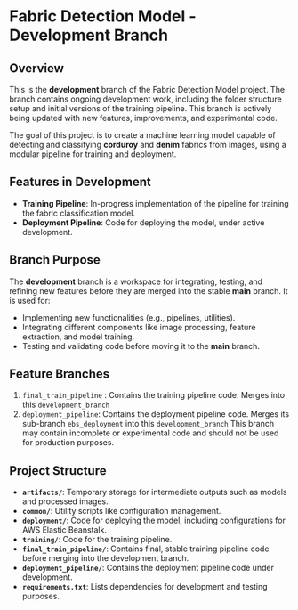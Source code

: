 # Fabric Detection Model - Development Branch

## Overview

This is the **development** branch of the Fabric Detection Model project. The branch contains ongoing development work, including the folder structure setup and initial versions of the training pipeline. This branch is actively being updated with new features, improvements, and experimental code.

The goal of this project is to create a machine learning model capable of detecting and classifying **corduroy** and **denim** fabrics from images, using a modular pipeline for training and deployment.

## Features in Development

- **Training Pipeline**: In-progress implementation of the pipeline for training the fabric classification model.
- **Deployment Pipeline**: Code for deploying the model, under active development.

## Branch Purpose

The **development** branch is a workspace for integrating, testing, and refining new features before they are merged into the stable **main** branch. It is used for:
- Implementing new functionalities (e.g., pipelines, utilities).
- Integrating different components like image processing, feature extraction, and model training.
- Testing and validating code before moving it to the **main** branch.

## Feature Branches

1. `final_train_pipeline` : Contains the training pipeline code. Merges into this `development_branch`
2. `deployment_pipeline`: Contains the deployment pipeline code. Merges its sub-branch `ebs_deployment` into this `development_branch`
This branch may contain incomplete or experimental code and should not be used for production purposes.

## Project Structure

- **`artifacts/`**: Temporary storage for intermediate outputs such as models and processed images.
- **`common/`**: Utility scripts like configuration management.
- **`deployment/`**: Code for deploying the model, including configurations for AWS Elastic Beanstalk.
- **`training/`**: Code for the training pipeline.
- **`final_train_pipeline/`**: Contains final, stable training pipeline code before merging into the development branch.
- **`deployment_pipeline/`**: Contains the deployment pipeline code under development.
- **`requirements.txt`**: Lists dependencies for development and testing purposes.


